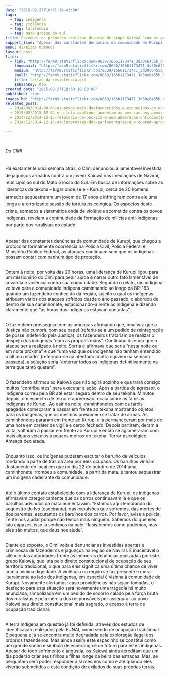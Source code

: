 ```yaml
---
date: "2015-02-27T10:01:16-03:00"
tags:
  - tag: indígenas
  - tag: violência
  - tag: latifúndio
  - tag: mato-grosso-do-sul
title: Fazendeiros prometem realizar despejo de grupo Kaiowá “com as próprias mãos”
support_line: "Apesar das constantes denúncias da comunidade de Kurupi, os ataques continuam sem que os indígenas possam contar com nenhum tipo de proteção."
menu: direitos humanos
layout: post
files:
  - link: "http://farm9.staticflickr.com/8639/16661173471_3d30c6455b_b.jpg"
    thumbnail: "http://farm9.staticflickr.com/8639/16661173471_3d30c6455b_t.jpg"
    medium: "http://farm9.staticflickr.com/8639/16661173471_3d30c6455b_z.jpg"
    small: "http://farm9.staticflickr.com/8639/16661173471_3d30c6455b_n.jpg"
    title: leilao-da-resistencia.gif
    $$hashKey: 0TG
created_date: "2015-02-27T10:50:10-03:00"
published: true
images_hd: "http://farm9.staticflickr.com/8639/16661173471_3d30c6455b_n.jpg"
releated_posts:
  - 2014/08/2014-08-08-os-povos-mais-desfavorecidos-e-esquecidos-do-mundo.md
  - 2015/02/2015-02-02-e-a-luta-continua-aumentam-as-ameacas-aos-povos-originarios-do-brasil.md
  - 2014/12/2014-12-15-relatorio-da-pec-215-e-uma-aberracao-anticonstitucional-e-anti-indigena.md
  - 2014/12/2014-12-16-os-interesses-dos-parlamentares-que-querem-aprovar-a-pec-215.md

---
```

<p>&nbsp;</p>

<p style="line-height: 20.7999992370605px;"><em>Do CIMI</em></p>

<p style="line-height: 20.7999992370605px;"><br />
<span style="line-height: 1.6;">H&aacute; exatamente uma semana atr&aacute;s, o Cimi denunciou a lament&aacute;vel investida de jagun&ccedil;os armados contra um jovem Kaiow&aacute; nas imedia&ccedil;&otilde;es de Navira&iacute;, munic&iacute;pio ao sul do Mato Grosso do Sul. Em busca de informa&ccedil;&otilde;es sobre as lideran&ccedil;as da tekoha &ndash; lugar onde se &eacute; - Kurupi, cerca de 20 homens armados sequestraram um jovem de 17 anos e infringiram contra ele uma longa e aterrorizante sess&atilde;o de tortura psicol&oacute;gica. Os aspectos deste crime, somados a sistem&aacute;tica onda de viol&ecirc;ncia acometida contra os povos ind&iacute;genas, revelam a continuidade da forma&ccedil;&atilde;o de mil&iacute;cias anti-ind&iacute;genas por parte dos ruralistas no estado.</span></p>

<p><br />
Apesar das constantes den&uacute;ncias da comunidade de Kurupi, que chegou a protocolar formalmente ocorr&ecirc;ncia na Pol&iacute;cia Civil, Pol&iacute;cia Federal e Minist&eacute;rio P&uacute;blico Federal, os ataques continuam sem que os ind&iacute;genas possam contar com nenhum tipo de prote&ccedil;&atilde;o.</p>

<p><br />
Ontem &agrave; noite, por volta das 20 horas, uma lideran&ccedil;a de Kurupi ligou para um mission&aacute;rio do Cimi para pedir ajuda e narrar outro fato lament&aacute;vel de covardia e viol&ecirc;ncia contra sua comunidade. Segundo o relato, um ind&iacute;gena voltava para a comunidade ind&iacute;gena caminhando ao longo da BR-163 quando um fazendeiro conhecido da regi&atilde;o, sujeito o qual os ind&iacute;genas atribuem v&aacute;rios dos ataques sofridos desde o ano passado, o abordou de dentro de sua caminhonete, estacionando-a rente ao ind&iacute;gena e dizendo claramente que &ldquo;as horas dos ind&iacute;genas estavam contadas&rdquo;.</p>

<p><br />
O fazendeiro prosseguiu com as amea&ccedil;as afirmando que, uma vez que a Justi&ccedil;a n&atilde;o cumpriu com seu papel (referiu-se a um pedido de reintegra&ccedil;&atilde;o de posse indeferido pela Justi&ccedil;a), os fazendeiros tratariam de realizar o despejo dos ind&iacute;genas &ldquo;com as pr&oacute;prias m&atilde;os&rdquo;. Continuou dizendo que o ataque seria realizado &agrave; noite. Sorria e afirmava que seria &ldquo;nesta noite ou em noite pr&oacute;xima&rdquo; e que &ldquo;uma vez que os ind&iacute;genas n&atilde;o tenham entendido o &uacute;ltimo recado&rdquo; (referindo-se ao atentado contra o jovem na semana passada), a solu&ccedil;&atilde;o seria &ldquo;enterrar todos os ind&iacute;genas definitivamente na terra que tanto querem&rdquo;.</p>

<p><br />
O fazendeiro afirmou ao Kaiow&aacute; que n&atilde;o agir&aacute; sozinho e que trar&aacute; consigo muitos &ldquo;contribuintes&rdquo; para executar a a&ccedil;&atilde;o. Ap&oacute;s a partida do agressor, o ind&iacute;gena correu pela BR at&eacute; estar seguro dentro de seu tekoha. Minutos depois, um espectro de terror e apreens&atilde;o recaiu sobre as fam&iacute;lias ind&iacute;genas de Kurupi. Ao cair da noite, caminhonetes com os far&oacute;is apagados come&ccedil;aram a passar em frente ao tekoha mostrando objetos para os ind&iacute;genas, que os mesmos presumem se tratar de armas. As caminhonetes pararam em frente ao Kurupi e l&aacute; permaneceram por mais de uma hora em car&aacute;ter de vig&iacute;lia e cerco fechado. Depois partiram, deram a volta, voltaram a passar em frente ao Kurupi e ent&atilde;o se aglomeraram com mais alguns ve&iacute;culos a poucos metros do tekoha. Terror psicol&oacute;gico. Amea&ccedil;a declarada.</p>

<p><br />
Enquanto isso, os ind&iacute;genas puderam escutar o barulho de ve&iacute;culos rondando a parte de tr&aacute;s da &aacute;rea por eles ocupada. Os barulhos vinham Justamente do local em que no dia 22 de outubro de 2014 uma caminhonete irrompeu a comunidade, a partir da mata, e tentou sequestrar um ind&iacute;gena cadeirante da comunidade.</p>

<p><br />
At&eacute; o &uacute;ltimo contato estabelecido com a lideran&ccedil;a de Kurupi, os ind&iacute;genas afirmavam categoricamente que os carros continuavam l&aacute; e que os barulhos advindos da mata aumentavam. &ldquo;Estamos aqui lembrando do sequestro do Ivo (cadeirante), das expuls&otilde;es que sofremos, das mortes de dos parentes, escutamos os barulhos dos carros. Por favor, avise a pol&iacute;cia. Tente nos ajudar porque n&atilde;o temos mais ningu&eacute;m. Sabemos do que eles s&atilde;o capazes, isso j&aacute; sentimos na pele. Resistiremos como podemos, mas eles s&atilde;o muitos, que deus nos ajude&rdquo;.</p>

<p><br />
Diante do exposto, o Cimi volta a denunciar as investidas abertas e criminosas de fazendeiros e jagun&ccedil;os na regi&atilde;o de Navira&iacute;. &Eacute; inaceit&aacute;vel o sil&ecirc;ncio das autoridades frente &agrave;s in&uacute;meras den&uacute;ncias realizadas por este grupo Kaiow&aacute;, que luta pelo direito constitucional de ocupa&ccedil;&atilde;o de seu territ&oacute;rio tradicional, o que para eles significa uma &uacute;ltima chance de viver com a m&iacute;nima dignidade. A viol&ecirc;ncia na regi&atilde;o se faz presente e mora literalmente ao lado dos ind&iacute;genas, em especial &eacute; vizinha &agrave; comunidade de Kurupi. Novamente alertamos: caso provid&ecirc;ncias n&atilde;o sejam tomadas, o desfecho para esta situa&ccedil;&atilde;o ser&aacute; novamente uma trag&eacute;dia h&aacute; muito anunciada, simbolizada em um pedido de socorro calado pela for&ccedil;a bruta dos ruralistas e pela in&eacute;rcia dos respons&aacute;veis por assegurar ao povo Kaiow&aacute; seu direito constitucional mais sagrado, o acesso &agrave; terra de ocupa&ccedil;&atilde;o tradicional.</p>

<p><br />
A terra ind&iacute;gena em quest&atilde;o j&aacute; foi definida, atrav&eacute;s dos estudos de identifica&ccedil;&atilde;o realizados pela FUNAI, como sendo de ocupa&ccedil;&atilde;o tradicional. &Eacute; pequena e j&aacute; se encontra muito degradada pela explora&ccedil;&atilde;o ilegal dos pr&oacute;prios fazendeiros. Mas ainda assim este espacinho se constitui como um grande sonho e s&iacute;mbolo de esperan&ccedil;a e de futuro para estes ind&iacute;genas. Apesar de todo sofrimento e ang&uacute;stia, os Kaiow&aacute; ainda acreditam que um dia poder&atilde;o criar seus filhos e filhas longe da beira das estradas. Mas, se perguntam sem poder responder a si mesmos como e at&eacute; quando eles viver&atilde;o submetidos a esta condi&ccedil;&atilde;o de exilados de suas pr&oacute;prias terras.</p>
